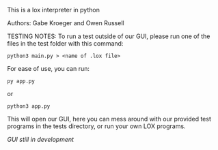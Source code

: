 This is a lox interpreter in python

Authors: Gabe Kroeger and Owen Russell

TESTING NOTES:
To run a test outside of our GUI, please run one of the files in the test folder with this command:

    python3 main.py > <name of .lox file>

For ease of use, you can run:

    py app.py

or

    python3 app.py

This will open our GUI, here you can mess around with our provided test programs in the tests directory, or run your own LOX programs.

*GUI still in development*